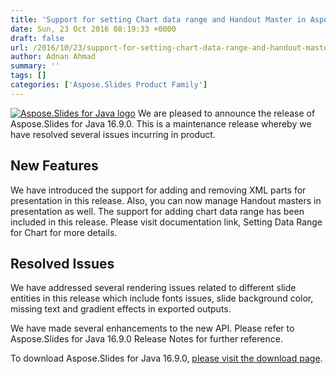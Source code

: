 ```yaml
---
title: 'Support for setting Chart data range and Handout Master in Aspose.Slides for Java 16.9.0'
date: Sun, 23 Oct 2016 08:19:33 +0000
draft: false
url: /2016/10/23/support-for-setting-chart-data-range-and-handout-master-in-aspose.slides-for-java-16.9.0/
author: Adnan Ahmad
summary: ''
tags: []
categories: ['Aspose.Slides Product Family']
---
```


[![][1]](https://blog.aspose.com/wp-content/uploads/sites/2/2013/08/aspose-Slides-for-Java_100.png) We are pleased to announce the release of Aspose.Slides for Java 16.9.0. This is a maintenance release whereby we have resolved several issues incurring in product.

## New Features

We have introduced the support for adding and removing XML parts for presentation in this release. Also, you can now manage Handout masters in presentation as well. The support for adding chart data range has been included in this release. Please visit documentation link, Setting Data Range for Chart for more details.

## Resolved Issues

We have addressed several rendering issues related to different slide entities in this release which include fonts issues, slide background color, missing text and gradient effects in exported outputs.

We have made several enhancements to the new API. Please refer to Aspose.Slides for Java 16.9.0 Release Notes for further reference.

To download Aspose.Slides for Java 16.9.0, [please visit the download page][2].




[1]: https://blog.aspose.com/wp-content/uploads/sites/2/2013/08/aspose-Slides-for-Java_100.png "Aspose.Slides for Java logo"
[2]: https://downloads.aspose.com/slides/java




